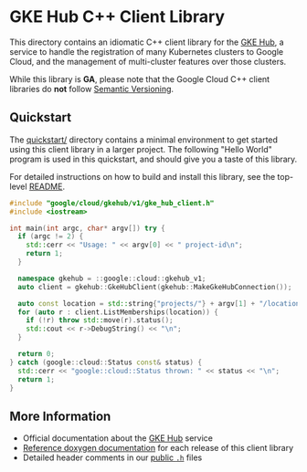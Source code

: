# GKE Hub C++ Client Library

This directory contains an idiomatic C++ client library for the
[GKE Hub][cloud-service-docs], a service to handle the registration of many
Kubernetes clusters to Google Cloud, and the management of multi-cluster
features over those clusters.

While this library is **GA**, please note that the Google Cloud C++ client libraries do **not** follow
[Semantic Versioning](https://semver.org/).

## Quickstart

The [quickstart/](quickstart/README.md) directory contains a minimal environment
to get started using this client library in a larger project. The following
"Hello World" program is used in this quickstart, and should give you a taste of
this library.

For detailed instructions on how to build and install this library, see the
top-level [README](/README.md#building-and-installing).

<!-- inject-quickstart-start -->

```cc
#include "google/cloud/gkehub/v1/gke_hub_client.h"
#include <iostream>

int main(int argc, char* argv[]) try {
  if (argc != 2) {
    std::cerr << "Usage: " << argv[0] << " project-id\n";
    return 1;
  }

  namespace gkehub = ::google::cloud::gkehub_v1;
  auto client = gkehub::GkeHubClient(gkehub::MakeGkeHubConnection());

  auto const location = std::string{"projects/"} + argv[1] + "/locations/-";
  for (auto r : client.ListMemberships(location)) {
    if (!r) throw std::move(r).status();
    std::cout << r->DebugString() << "\n";
  }

  return 0;
} catch (google::cloud::Status const& status) {
  std::cerr << "google::cloud::Status thrown: " << status << "\n";
  return 1;
}
```

<!-- inject-quickstart-end -->

## More Information

- Official documentation about the [GKE Hub][cloud-service-docs] service
- [Reference doxygen documentation][doxygen-link] for each release of this
  client library
- Detailed header comments in our [public `.h`][source-link] files

[cloud-service-docs]: https://cloud.google.com/anthos
[doxygen-link]: https://googleapis.dev/cpp/google-cloud-gkehub/latest/
[source-link]: https://github.com/googleapis/google-cloud-cpp/tree/main/google/cloud/gkehub
